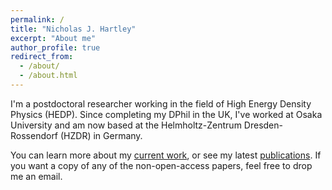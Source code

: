 ```yaml
---
permalink: /
title: "Nicholas J. Hartley"
excerpt: "About me"
author_profile: true
redirect_from: 
  - /about/
  - /about.html
---
```


I'm a postdoctoral researcher working in the field of High Energy Density Physics (HEDP). Since completing my DPhil in the UK, I've worked at Osaka University and am now based at the Helmholtz-Zentrum Dresden-Rossendorf (HZDR) in Germany.

You can learn more about my [current work](https://njhartley.github.io/research/), or see my latest [publications](https://njhartley.github.io/publications/). If you want a copy of any of the non-open-access papers, feel free to drop me an email.
